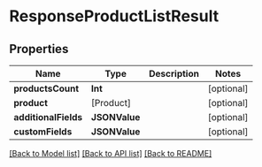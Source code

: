 # ResponseProductListResult

## Properties
Name | Type | Description | Notes
------------ | ------------- | ------------- | -------------
**productsCount** | **Int** |  | [optional] 
**product** | [Product] |  | [optional] 
**additionalFields** | **JSONValue** |  | [optional] 
**customFields** | **JSONValue** |  | [optional] 

[[Back to Model list]](../README.md#documentation-for-models) [[Back to API list]](../README.md#documentation-for-api-endpoints) [[Back to README]](../README.md)


